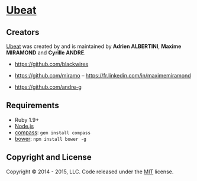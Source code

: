 # [Ubeat](http://miramo.github.io/Ubeat/)

## Creators

[Ubeat](http://miramo.github.io/Ubeat/) was created by and is maintained by **Adrien ALBERTINI**, **Maxime MIRAMOND** and **Cyrille ANDRE**.

* https://github.com/blackwires

* https://github.com/miramo – https://fr.linkedin.com/in/maximemiramond

* https://github.com/andre-g

## Requirements

  * Ruby 1.9+
  * [Node.js](http://nodejs.org)
  * [compass](http://compass-style.org/): `gem install compass`
  * [bower](http://bower.io): `npm install bower -g`

## Copyright and License

Copyright © 2014 - 2015, LLC. Code released under the [MIT](https://github.com/miramo/Ubeat/blob/master/LICENSE) license.
